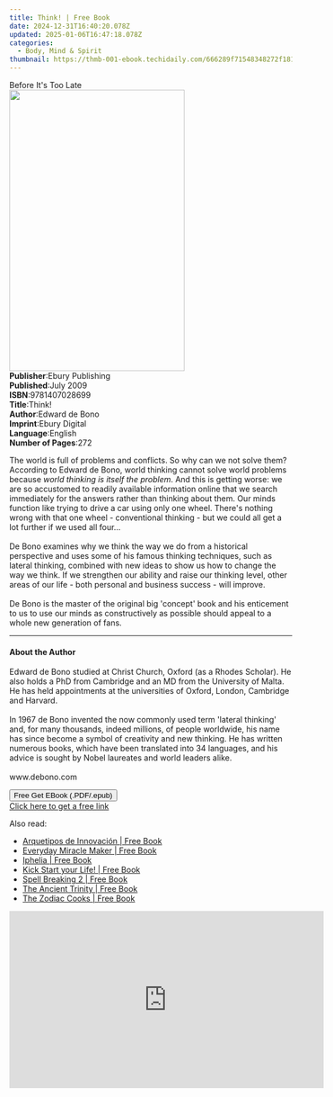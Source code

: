 ```yaml
---
title: Think! | Free Book
date: 2024-12-31T16:40:20.078Z
updated: 2025-01-06T16:47:18.078Z
categories:
  - Body, Mind & Spirit
thumbnail: https://thmb-001-ebook.techidaily.com/666289f71548348272f18108f22d476534a47d8fe10ba4f277606a5b919f7dcc.jpg
---
```

<main id="book-container">
  <div class="flex flex-col">
    <div class="book-brief flex-1 py-6 px-4 sm:p-6 md:py-10 md:px-8">
      <!-- brief-->
      <div class="book-brief-main">Before It's Too Late</div>
    </div>
    <div
      class="book-meta-info flex-1 grid gap-4 col-start-1 col-end-3 row-start-1 sm:mb-6 sm:grid-cols-4 lg:gap-6 lg:col-start-2 lg:row-end-6 lg:row-span-6 lg:mb-0"
    >
      <div
        class="book-meta-info-left place-content-center mt-4 p-4 text-sm leading-6 col-start-2 col-span-2 dark:text-slate-400"
      >
        <img
          class="w-full h-500 object-cover rounded-lg sm:h-255 sm:col-span-2 lg:col-span-full"
          src="https://img-001-ebook.techidaily.com/5661c87aed96e8b641b74863690c7ae076915f7d19ee39abc9fd9020d9e74768.jpg"
          alt=""
          width="312"
          height="500"
        />
      </div>
      <div
        class="book-meta-info-right mt-2 col-start-1 row-start-2 col-span-3 self-center"
      >
        <!-- meta data  -->
        <div class="flex flex-col px-4 md:px-8">
          <div class="flex-1">
            <strong>Publisher</strong>:<span class="px-2"
              >Ebury Publishing</span
            >
          </div>
          <div class="flex-1">
            <strong>Published</strong>:<span class="px-2">July 2009</span>
          </div>
          <div class="flex-1">
            <strong>ISBN</strong>:<span class="px-2">9781407028699</span>
          </div>
          <div class="flex-1">
            <strong>Title</strong>:<span class="px-2">Think!</span>
          </div>
          <div class="flex-1">
            <strong>Author</strong>:<span class="px-2">Edward de Bono</span>
          </div>
          <div class="flex-1">
            <strong>Imprint</strong>:<span class="px-2">Ebury Digital</span>
          </div>
          <div class="flex-1">
            <strong>Language</strong>:<span class="px-2">English</span>
          </div>
          <div class="flex-1">
            <strong>Number of Pages</strong>:<span class="px-2">272</span>
          </div>
        </div>
      </div>
    </div>
    <div class="book-description flex-1 py-6 px-4 sm:p-6 md:py-10 md:px-8">
      <div class="book-description-main">
        <div accordion-content="" id="description">
          <p>
            The world is full of problems and conflicts. So why can we not solve
            them? According to Edward de Bono, world thinking cannot solve world
            problems because <i>world thinking is itself the problem</i>. And
            this is getting worse: we are so accustomed to readily available
            information online that we search immediately for the answers rather
            than thinking about them. Our minds function like trying to drive a
            car using only one wheel. There's nothing wrong with that one wheel
            - conventional thinking - but we could all get a lot further if we
            used all four... <br /><br />De Bono examines why we think the way
            we do from a historical perspective and uses some of his famous
            thinking techniques, such as lateral thinking, combined with new
            ideas to show us how to change the way we think. If we strengthen
            our ability and raise our thinking level, other areas of our life -
            both personal and business success - will improve.<br /><br />De
            Bono is the master of the original big 'concept' book and his
            enticement to us to use our minds as constructively as possible
            should appeal to a whole new generation of fans.
          </p>
        </div>
        <div class="accordion-fader"></div>
      </div>
    </div>
    <div class="book-excerpts flex-1 py-6 px-4 sm:p-6 md:py-10 md:px-8">
      <!-- excerpts-->
      <div class="book-excerpts-main">
        <hr />
        <h4 class="placeholder placeholder-heading">
          <span>About the Author</span>
        </h4>
        <p></p>
        <p>
          Edward de Bono studied at Christ Church, Oxford (as a Rhodes Scholar).
          He also holds a PhD from Cambridge and an MD from the University of
          Malta. He has held appointments at the universities of Oxford, London,
          Cambridge and Harvard. <br /><br />In 1967 de Bono invented the now
          commonly used term 'lateral thinking' and, for many thousands, indeed
          millions, of people worldwide, his name has since become a symbol of
          creativity and new thinking. He has written numerous books, which have
          been translated into 34 languages, and his advice is sought by Nobel
          laureates and world leaders alike.<br /><br />www.debono.com
        </p>
        <p></p>
      </div>
    </div>
    <div
      class="book-about-author flex-1 py-6 px-4 sm:p-6 md:py-10 md:px-8"
    ></div>
    <div class="book-free-get flex-1 py-6 px-4 sm:p-6 md:py-10 md:px-8">
      <button
        id="btn-free-get"
        class="bg-blue-500 hover:bg-blue-700 text-white font-bold py-2 px-4 rounded"
      >
        Free Get EBook (.PDF/.epub)
      </button>
      <div id="countdown-display" class="px-2 text-lg mt-2"></div>
      <a
        id="free-link"
        class="hidden bg-blue-500 hover:bg-blue-700 text-white font-bold py-2 px-4 rounded"
        href="https://www.ebooks.com/en-us/book/609403/think/edward-de-bono/"
        target="_blank"
        >Click here to get a free link</a
      >
    </div>
    <script>
      let countdownTime = 0;
      let countdownInterval = null;
      document
        .getElementById('btn-free-get')
        .addEventListener('click', startCountdown);
      function startCountdown() {
        countdownTime = new Date().getTime() + 60000 * 3;
        countdownInterval = setInterval(updateCountdown, 1000);
        document.getElementById('btn-free-get').disabled = true;
        document
          .getElementById('btn-free-get')
          .classList.add('bg-gray-500', 'cursor-not-allowed');
      }
      function updateCountdown() {
        let currentTime = new Date().getTime();
        let timeLeft = countdownTime - currentTime;
        let secondsLeft = Math.floor(timeLeft / 1000);
        document.getElementById('countdown-display').innerHTML =
          `Remaining time: ${secondsLeft} seconds.`;
        if (secondsLeft <= 0) {
          clearInterval(countdownInterval);
          document.getElementById('btn-free-get').classList.add('hidden');
          document.getElementById('free-link').classList.remove('hidden');
          document.getElementById('countdown-display').innerHTML = '';
        }
      }
    </script>
  </div>
</main>

<ins class="adsbygoogle"
      style="display:block"
      data-ad-client="ca-pub-7571918770474297"
      data-ad-slot="8358498916"
      data-ad-format="auto"
      data-full-width-responsive="true"></ins>
    

<span class="atpl-alsoreadstyle">Also read:</span>
<div><ul>
<li><a href="https://novels-ebooks.techidaily.com/209854628-9780648171614-arquetipos-de-innovacion/"><u>Arquetipos de Innovación | Free Book</u></a></li>
<li><a href="https://novels-ebooks.techidaily.com/209854275-9780648011521-everyday-miracle-maker/"><u>Everyday Miracle Maker | Free Book</u></a></li>
<li><a href="https://novels-ebooks.techidaily.com/209854257-9780996902427-iphelia/"><u>Iphelia | Free Book</u></a></li>
<li><a href="https://novels-ebooks.techidaily.com/209854570-9781912256471-kick-start-your-life/"><u>Kick Start your Life! | Free Book</u></a></li>
<li><a href="https://novels-ebooks.techidaily.com/209854335-9781889471303-spell-breaking-2/"><u>Spell Breaking 2 | Free Book</u></a></li>
<li><a href="https://novels-ebooks.techidaily.com/209854671-9780994925534-the-ancient-trinity/"><u>The Ancient Trinity | Free Book</u></a></li>
<li><a href="https://novels-ebooks.techidaily.com/209854477-9781912031634-the-zodiac-cooks/"><u>The Zodiac Cooks | Free Book</u></a></li>
</ul></div>

<!-- affiliate ads begin -->
<iframe width="560" height="315" src="https://www.youtube.com/embed/DEqoiNArwjQ?si=oaL_lgnI-RxY5Qy_" title="YouTube video player" frameborder="0" allow="accelerometer; autoplay; clipboard-write; encrypted-media; gyroscope; picture-in-picture; web-share" referrerpolicy="strict-origin-when-cross-origin" allowfullscreen></iframe>
<!-- affiliate ads end -->

